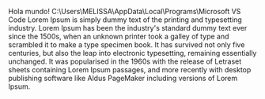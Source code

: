 Hola mundo!
C:\Users\MELISSA\AppData\Local\Programs\Microsoft VS Code
Lorem Ipsum is simply dummy text of the printing and typesetting industry. 
Lorem Ipsum has been the industry's standard dummy text ever since the 1500s, when an unknown printer took a galley of type and scrambled it to make a type specimen book. It has survived not only five centuries, but also the leap into electronic typesetting, remaining essentially unchanged.
 It was popularised in the 1960s with the release of Letraset sheets containing Lorem Ipsum passages, and more recently with desktop publishing software like Aldus PageMaker including versions of Lorem Ipsum.